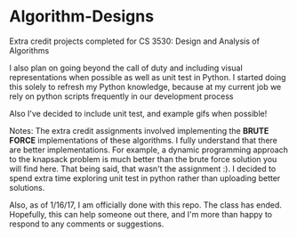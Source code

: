 # Algorithm-Designs
Extra credit projects completed for CS 3530: Design and Analysis of Algorithms

 I also plan on going beyond the call of duty and including visual representations 
 when possible as well as unit test in Python. I started doing this solely to 
 refresh my Python knowledge, because at my current job we rely on python 
 scripts frequently in our development process
 
 Also I've decided to include unit test, and example gifs when possible!
 
 Notes: The extra credit assignments involved implementing the **BRUTE FORCE** 
 implementations of these algorithms. I fully understand that there are better implementations.
 For example, a dynamic programming approach to the knapsack problem is much better
 than the brute force solution you will find here. That being said, that wasn't the assignment :).
 I decided to spend extra time exploring unit test in python rather than uploading better solutions.
 
 Also, as of 1/16/17, I am officially done with this repo. The class has ended. Hopefully, this can 
 help someone out there, and I'm more than happy to respond to any comments or suggestions.
